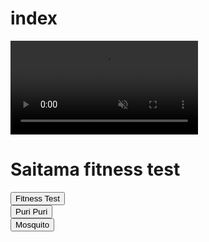 # index
<!DOCTYPE html>
 <html>
   <head>
     <meta charset="utf-8">
     <title>VideosPage</title>
     <link rel="stylesheet" href="https://maxcdn.bootstrapcdn.com/bootstrap/3.3.7/css/bootstrap.min.css" integrity="sha384-BVYiiSIFeK1dGmJRAkycuHAHRg32OmUcww7on3RYdg4Va+PmSTsz/K68vbdEjh4u" crossorigin="anonymous">
     <link rel="stylesheet" href="./css/style.css">
   </head>
   <body>
     <div id="page" class="container-fluid">
       <video class="img-responsive" id="video" src="./videos/fitnessTest.mp4" autoplay muted loop></video>
       <h1>Saitama fitness test</h1>
     </div>
     <div class="botones">
       <div class="col-md-4">
         <button id="Fitness" type="button" class="btn  btn-lg btn-block" id="fitnessTest">Fitness Test</button>
       </div>
       <div class="col-md-4">
         <button id="Puri" type="button" class="btn  btn-lg btn-block" id="puriPuri">Puri Puri</button>
       </div>
       <div class="col-md-4">
         <button id="Mosquito" type="button" class="btn  btn-lg btn-block" id="mosquito">Mosquito</button>
       </div>
     </div>
     <!-- jQuery -->
     <script src="https://code.jquery.com/jquery-3.2.1.min.js"
     integrity="sha256-hwg4gsxgFZhOsEEamdOYGBf13FyQuiTwlAQgxVSNgt4="
     crossorigin="anonymous"></script>
     <!--js -->
     <script type="text/javascript" src="index.js">
 
     </script>
   </body>
 </html>
